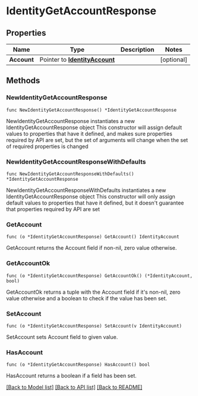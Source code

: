 # IdentityGetAccountResponse

## Properties

Name | Type | Description | Notes
------------ | ------------- | ------------- | -------------
**Account** | Pointer to [**IdentityAccount**](identityAccount.md) |  | [optional] 

## Methods

### NewIdentityGetAccountResponse

`func NewIdentityGetAccountResponse() *IdentityGetAccountResponse`

NewIdentityGetAccountResponse instantiates a new IdentityGetAccountResponse object
This constructor will assign default values to properties that have it defined,
and makes sure properties required by API are set, but the set of arguments
will change when the set of required properties is changed

### NewIdentityGetAccountResponseWithDefaults

`func NewIdentityGetAccountResponseWithDefaults() *IdentityGetAccountResponse`

NewIdentityGetAccountResponseWithDefaults instantiates a new IdentityGetAccountResponse object
This constructor will only assign default values to properties that have it defined,
but it doesn't guarantee that properties required by API are set

### GetAccount

`func (o *IdentityGetAccountResponse) GetAccount() IdentityAccount`

GetAccount returns the Account field if non-nil, zero value otherwise.

### GetAccountOk

`func (o *IdentityGetAccountResponse) GetAccountOk() (*IdentityAccount, bool)`

GetAccountOk returns a tuple with the Account field if it's non-nil, zero value otherwise
and a boolean to check if the value has been set.

### SetAccount

`func (o *IdentityGetAccountResponse) SetAccount(v IdentityAccount)`

SetAccount sets Account field to given value.

### HasAccount

`func (o *IdentityGetAccountResponse) HasAccount() bool`

HasAccount returns a boolean if a field has been set.


[[Back to Model list]](../README.md#documentation-for-models) [[Back to API list]](../README.md#documentation-for-api-endpoints) [[Back to README]](../README.md)


